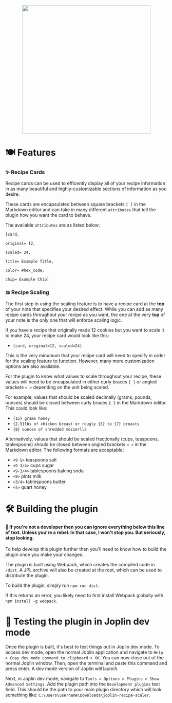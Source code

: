 <p align="center">
  <a href="https://github.com/drewmarsh/joplin-recipe-scaler">
    <img src="https://github.com/user-attachments/assets/62b8d818-b382-4747-b312-a966bdf463c1" width="400" height="400">
  </a>
</p>

# 🍽️ Features
### ✨ Recipe Cards
Recipe cards can be used to efficently display all of your recipe information in as many beautiful and highly-customizable sections of information as you desire.

These cards are encapsulated between square brackets ```[ ]``` in the Markdown editor and can take in many different ```attributes``` that tell the plugin how you want the card to behave.

The available ```attributes``` are as listed below:

```
[card,

original= 12,

scaled= 24,

title= Example Title,

color= #hex_code,

chip= Example Chip]
```

### ⚖️ Recipe Scaling
The first step in using the scaling feature is to have a recipe card at the **top** of your note that specifies your desired effect. While you can add as many recipe cards throughout your recipe as you want, the one at the very **top** of your note is the only one that will enforce scaling logic.

If you have a recipe that originally made 12 cookies but you want to scale it to make 24, your recipe card would look like this:
- ```[card, original=12, scaled=24]```

This is the very minumum that your recipe card will need to specify in order for the scaling feature to function. However, many more customization options are also available.

For the plugin to know what values to scale throughout your recipe, these values will need to be encapsulated in either curly braces ```{ }``` or angled brackets ```< >``` depending on the unit being scaled.

For example, values that should be scaled decimally (grams, pounds, ounces) should be closed between curly braces ```{ }``` in the Markdown editor. This could look like:
- ```{15} grams honey```
- ```{2.5}lbs of chicken breast or rougly {5} to {7} breasts```
- ```{8} ounces of shredded mozzerlla```

Alternatively, values that should be scaled fractionally (cups, teaspoons, tablespoons) should be closed between angled brackets ```< >``` in the Markdown editor. The following formats are acceptable:
- ```<9 ¾>``` teaspoons salt
- ```<9 3/4>``` cups sugar
- ```<9-3/4>``` tablespoons baking soda
- ```<9>``` pints milk
- ```<3/4>``` tablespoons butter
- ```<¾>``` quart honey

# 🛠️ Building the plugin
#### 🛑 If you're not a developer then you can ignore everything below this line of text. Unless you're a rebel. In that case, I won't stop you. But seriously, stop looking.

To help develop this plugin further then you'll need to know how to build the plugin once you make your changes.

The plugin is built using Webpack, which creates the compiled code in `/dist`. A JPL archive will also be created at the root, which can be used to distribute the plugin.

To build the plugin, simply run `npm run dist`.

If this returns an error, you likely need to first install Webpack globally with `npm install -g webpack`.

# 🧪 Testing the plugin in Joplin dev mode

Once the plugin is built, it's best to test things out in Joplin dev mode. To access dev mode, open the normal Joplin application and navigate to `Help > Copy dev mode command to clipboard > OK`. You can now close out of the normal Joplin window. Then, open the terminal and paste this command and press enter. A dev mode version of Joplin will launch.

Next, in Joplin dev mode, navigate to `Tools > Options > Plugins > Show Advanced Settings`.  Add the plugin path into the `Development plugins` text field. This should be the path to your main plugin directory which will look something like: `C:\Users\username\Downloads\joplin-recipe-scaler`.

